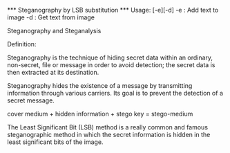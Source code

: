 *** Steganography by LSB substitution ***
Usage:  [-e][-d] <source file> <destination file> <text file> -e : Add text to image  -d : Get text from image 





Steganography and Steganalysis

Definition:

Steganography is the technique of hiding secret data within an ordinary, non-secret, file or message in order to avoid detection; the secret data is then extracted at its destination. 

Steganography hides the existence of a message by transmitting information through various carriers. Its goal is to prevent the detection of a secret message. 


cover medium + hidden information + stego key = stego-medium 

The Least Significant Bit (LSB) method is a really common and famous steganographic method in which the secret information is hidden in the least significant bits of the image.
